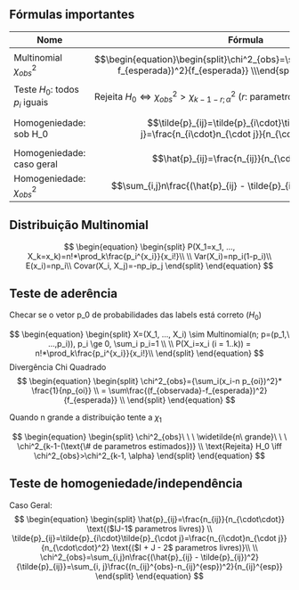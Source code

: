 ## Fórmulas importantes

| Nome                            | Fórmula                                                                                                                           |
| ------------------------------- | --------------------------------------------------------------------------------------------------------------------------------- |
| Multinomial $\chi^2_{obs}$      | $$\begin{equation}\begin{split}\chi^2_{obs}=\sum\frac{(f_{observada}-f_{esperada})^2}{f_{esperada}} \\\end{split}\end{equation}$$ |
| Teste $H_0$: todos $p_i$ iguais | Rejeita $H_0 \iff \chi^2_{obs} > \chi^2_{k-1-r;\alpha}$ ($r$: parametros estimados)                                               |
| Homogeniedade: sob H_0          | $$\tilde{p}_{ij}=\tilde{p}_{i\cdot}\tilde{p}_{\cdot j}=\frac{n_{i\cdot}n_{\cdot j}}{n_{\cdot\cdot}^2}$$                           |
| Homogeniedade: caso geral       | $$\hat{p}_{ij}=\frac{n_{ij}}{n_{\cdot\cdot}}$$                                                                                    |
| Homogeniedade: $\chi^2_{obs}$   | $$\sum_{i,j}n\frac{(\hat{p}_{ij} - \tilde{p}_{ij})^2}{\tilde{p}_{ij}}$$                                                                 |

## Distribuição Multinomial
$$
\begin{equation}
\begin{split}
P(X_1=x_1, ..., X_k=x_k)=n!*\prod_k\frac{p_i^{x_i}}{x_i!}\\
\\
Var(X_i)=np_i(1-p_i)\\
E(x_i)=np_i\\
Covar(X_i, X_j)=-np_ip_j
\end{split}
\end{equation}
$$

## Teste de aderência
Checar se o vetor p_0 de probabilidades das labels está correto ($H_0$)

$$
\begin{equation}
\begin{split}
X=(X_1, ..., X_i) \sim Multinomial(n; p=(p_1,\ ...,p_i)), p_i \ge 0, \sum_i p_i=1 \\
\\
P(X_i=x_i (i = 1..k)) = n!*\prod_k\frac{p_i^{x_i}}{x_i!}\\
\end{split}
\end{equation}
$$
Divergência Chi Quadrado
$$
\begin{equation}
\begin{split}
\chi^2_{obs}={\sum_i(x_i-n p_{oi})^2}* \frac{1}{np_{oi}} \\
= \sum\frac{(f_{observada}-f_{esperada})^2}{f_{esperada}} \\
\end{split}
\end{equation}
$$

Quando n grande a distribuição tente a $\chi_1$

$$
\begin{equation}
\begin{split}
\chi^2_{obs}\ \ \ \widetilde{n\ grande}\ \ \ \chi^2_{k-1-(\text{\# de parametros estimados})} \\
\text{Rejeita} H_0 \iff \chi^2_{obs}>\chi^2_{k-1, \alpha}
\end{split}
\end{equation}
$$


## Teste de homogeniedade/independência
Caso Geral:
$$
\begin{equation}
\begin{split}
\hat{p}_{ij}=\frac{n_{ij}}{n_{\cdot\cdot}} \text{($IJ-1$ parametros livres)}
\\
\tilde{p}_{ij}=\tilde{p}_{i\cdot}\tilde{p}_{\cdot j}=\frac{n_{i\cdot}n_{\cdot j}}{n_{\cdot\cdot}^2} \text{($I + J - 2$ parametros livres)}\\
\\
\chi^2_{obs}=\sum_{i,j}n\frac{(\hat{p}_{ij} - \tilde{p}_{ij})^2}{\tilde{p}_{ij}}=\sum_{i, j}\frac{(n_{ij}^{obs}-n_{ij}^{esp})^2}{n_{ij}^{esp}}
\end{split}
\end{equation}
$$